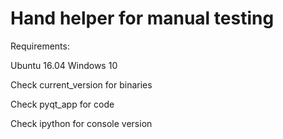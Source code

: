 # Hand helper for manual testing

Requirements:

Ubuntu 16.04
Windows 10

Check current_version for binaries

Check pyqt_app for code

Check ipython for console version

